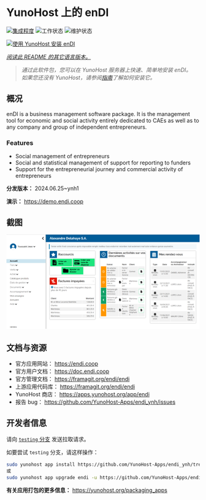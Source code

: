 <!--
注意：此 README 由 <https://github.com/YunoHost/apps/tree/master/tools/readme_generator> 自动生成
请勿手动编辑。
-->

# YunoHost 上的 enDI

[![集成程度](https://dash.yunohost.org/integration/endi.svg)](https://ci-apps.yunohost.org/ci/apps/endi/) ![工作状态](https://ci-apps.yunohost.org/ci/badges/endi.status.svg) ![维护状态](https://ci-apps.yunohost.org/ci/badges/endi.maintain.svg)

[![使用 YunoHost 安装 enDI](https://install-app.yunohost.org/install-with-yunohost.svg)](https://install-app.yunohost.org/?app=endi)

*[阅读此 README 的其它语言版本。](./ALL_README.md)*

> *通过此软件包，您可以在 YunoHost 服务器上快速、简单地安装 enDI。*  
> *如果您还没有 YunoHost，请参阅[指南](https://yunohost.org/install)了解如何安装它。*

## 概况

enDI is a business management software package. It is the management tool for economic and social activity entirely dedicated to CAEs as well as to any company and group of independent entrepreneurs.

### Features

- Social management of entrepreneurs
- Social and statistical management of support for reporting to funders
- Support for the entrepreneurial journey and commercial activity of entrepreneurs


**分发版本：** 2024.06.25~ynh1

**演示：** <https://demo.endi.coop>

## 截图

![enDI 的截图](./doc/screenshots/accueil.png)

## 文档与资源

- 官方应用网站： <https://endi.coop>
- 官方用户文档： <https://doc.endi.coop>
- 官方管理文档： <https://framagit.org/endi/endi>
- 上游应用代码库： <https://framagit.org/endi/endi>
- YunoHost 商店： <https://apps.yunohost.org/app/endi>
- 报告 bug： <https://github.com/YunoHost-Apps/endi_ynh/issues>

## 开发者信息

请向 [`testing` 分支](https://github.com/YunoHost-Apps/endi_ynh/tree/testing) 发送拉取请求。

如要尝试 `testing` 分支，请这样操作：

```bash
sudo yunohost app install https://github.com/YunoHost-Apps/endi_ynh/tree/testing --debug
或
sudo yunohost app upgrade endi -u https://github.com/YunoHost-Apps/endi_ynh/tree/testing --debug
```

**有关应用打包的更多信息：** <https://yunohost.org/packaging_apps>

